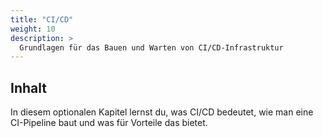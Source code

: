 ```yaml
---
title: "CI/CD"
weight: 10
description: >
  Grundlagen für das Bauen und Warten von CI/CD-Infrastruktur
---
```


## Inhalt

In diesem optionalen Kapitel lernst du, was CI/CD bedeutet, wie man eine CI-Pipeline baut und was für Vorteile das bietet.
